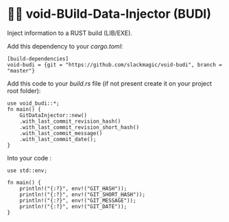 # 🦀🔠 void-BUild-Data-Injector (BUDI)

Inject information to a RUST build (LIB/EXE).

Add this dependency to your _cargo.toml_:

```
[build-dependencies]
void-budi = {git = "https://github.com/slackmagic/void-budi", branch = "master"}
```

Add this code to your _build.rs_ file (if not present create it on your project root folder):


```
use void_budi::*;
fn main() {
    GitDataInjector::new()
    .with_last_commit_revision_hash()
    .with_last_commit_revision_short_hash()
    .with_last_commit_message()
    .with_last_commit_date();
}
```

Into your code :

```
use std::env;

fn main() {
    println!("{:?}", env!("GIT_HASH"));
    println!("{:?}", env!("GIT_SHORT_HASH"));
    println!("{:?}", env!("GIT_MESSAGE"));
    println!("{:?}", env!("GIT_DATE"));
}
```